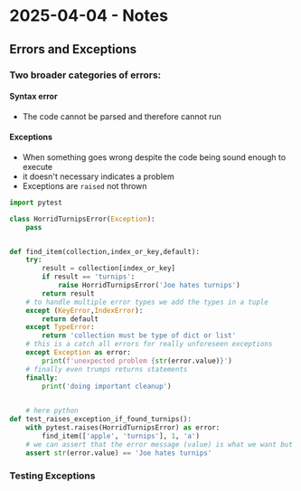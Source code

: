 # 2025-04-04 - Notes
## Errors and Exceptions
### Two broader categories of errors:
#### Syntax error
- The code cannot be parsed and therefore cannot run
#### Exceptions
- When something goes wrong despite the code being sound enough to execute
- it doesn't necessary indicates a problem
- Exceptions are `raised` not thrown

```python
import pytest

class HorridTurnipsError(Exception):
    pass


def find_item(collection,index_or_key,default):
    try:
        result = collection[index_or_key]
        if result == 'turnips':
            raise HorridTurnipsError('Joe hates turnips')
        return result
    # to handle multiple error types we add the types in a tuple
    except (KeyError,IndexError):
        return default
    except TypeError:
        return 'collection must be type of dict or list'
    # this is a catch all errors for really unforeseen exceptions
    except Exception as error:
        print(f'unexpected problem {str(error.value)}')
    # finally even trumps returns statements
    finally:
        print('doing important cleanup')
        

    # here python 
def test_raises_exception_if_found_turnips():
    with pytest.raises(HorridTurnipsError) as error:
        find_item(['apple', 'turnips'], 1, 'a')
    # we can assert that the error message (value) is what we want but we don't have to line 33 and 32 would be enough for pytest to work
    assert str(error.value) == 'Joe hates turnips'
```

### Testing Exceptions
```python



```
